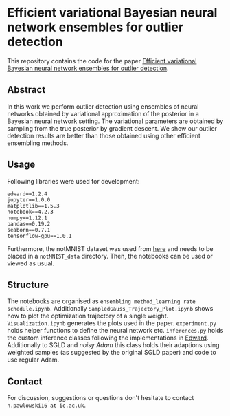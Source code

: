 # Efficient variational Bayesian neural network ensembles for outlier detection
This repository contains the code for the paper [Efficient variational Bayesian neural network ensembles for outlier detection](https://arxiv.org/abs/1703.06749).

## Abstract
In this work we perform outlier detection using ensembles of neural networks obtained by variational approximation of the posterior in a Bayesian neural network setting. The variational parameters are obtained by sampling from the true posterior by gradient descent. We show our outlier detection results are better than those obtained using other efficient ensembling methods.

## Usage
Following libraries were used for development:
```
edward==1.2.4
jupyter==1.0.0
matplotlib==1.5.3
notebook==4.2.3
numpy==1.12.1
pandas==0.19.2
seaborn==0.7.1
tensorflow-gpu==1.0.1
```
Furthermore, the notMNIST dataset was used from [here](https://github.com/davidflanagan/notMNIST-to-MNIST) and needs to be placed in a `notMNIST_data` directory. Then, the notebooks can be used or viewed as usual. 

## Structure
The notebooks are organised as `ensembling method_learning rate schedule.ipynb`. Additionally `SampledGauss_Trajectory_Plot.ipynb` shows how to plot the optimization trajectory of a single weight. `Visualization.ipynb` generates the plots used in the paper. `experiment.py` holds helper functions to define the neural network etc. `inferences.py` holds the custom inference classes following the implementations in [Edward](http://edwardlib.org). Additionally to SGLD and *noisy Adam* this class holds their adaptions using weighted samples (as suggested by the original SGLD paper) and code to use regular Adam.

## Contact
For discussion, suggestions or questions don't hesitate to contact `n.pawlowski16 at ic.ac.uk`.
